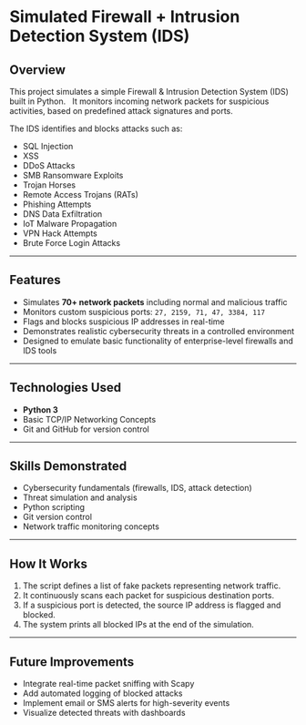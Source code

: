 # Simulated Firewall + Intrusion Detection System (IDS)

## Overview
This project simulates a simple Firewall & Intrusion Detection System (IDS) built in Python.  
It monitors incoming network packets for suspicious activities, based on predefined attack signatures and ports.

The IDS identifies and blocks attacks such as:
- SQL Injection
- XSS
- DDoS Attacks
- SMB Ransomware Exploits
- Trojan Horses
- Remote Access Trojans (RATs)
- Phishing Attempts
- DNS Data Exfiltration
- IoT Malware Propagation
- VPN Hack Attempts
- Brute Force Login Attacks

---

## Features
- Simulates **70+ network packets** including normal and malicious traffic
- Monitors custom suspicious ports: `27, 2159, 71, 47, 3384, 117`
- Flags and blocks suspicious IP addresses in real-time
- Demonstrates realistic cybersecurity threats in a controlled environment
- Designed to emulate basic functionality of enterprise-level firewalls and IDS tools

---

## Technologies Used
- **Python 3**
- Basic TCP/IP Networking Concepts
- Git and GitHub for version control

---

## Skills Demonstrated
- Cybersecurity fundamentals (firewalls, IDS, attack detection)
- Threat simulation and analysis
- Python scripting
- Git version control
- Network traffic monitoring concepts

---

## How It Works
1. The script defines a list of fake packets representing network traffic.
2. It continuously scans each packet for suspicious destination ports.
3. If a suspicious port is detected, the source IP address is flagged and blocked.
4. The system prints all blocked IPs at the end of the simulation.

---

## Future Improvements
- Integrate real-time packet sniffing with Scapy
- Add automated logging of blocked attacks
- Implement email or SMS alerts for high-severity events
- Visualize detected threats with dashboards